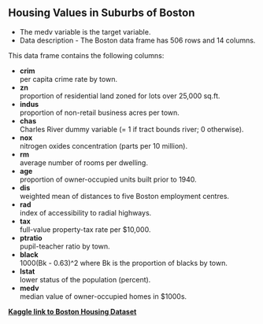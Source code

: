 ## Housing Values in Suburbs of Boston

* The medv variable is the target variable.
* Data description - The Boston data frame has 506 rows and 14 columns.

This data frame contains the following columns:
* **crim <br />**
per capita crime rate by town.
* **zn <br />**
proportion of residential land zoned for lots over 25,000 sq.ft.
* **indus <br />**
proportion of non-retail business acres per town.
* **chas <br />**
Charles River dummy variable (= 1 if tract bounds river; 0 otherwise).
* **nox <br />**
nitrogen oxides concentration (parts per 10 million).
* **rm <br />**
average number of rooms per dwelling.
* **age <br />**
proportion of owner-occupied units built prior to 1940.
* **dis <br />**
weighted mean of distances to five Boston employment centres.
* **rad <br />**
index of accessibility to radial highways.
* **tax <br />**
full-value property-tax rate per \$10,000.
* **ptratio <br />**
pupil-teacher ratio by town.
* **black <br />**
1000(Bk - 0.63)^2 where Bk is the proportion of blacks by town.
* **lstat <br />**
lower status of the population (percent).
* **medv <br />**
median value of owner-occupied homes in \$1000s.

**[Kaggle link to Boston Housing Dataset](https://www.kaggle.com/c/boston-housing)**
